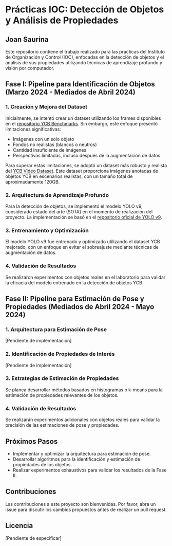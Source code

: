 # Prácticas IOC: Detección de Objetos y Análisis de Propiedades
## Joan Saurina

Este repositorio contiene el trabajo realizado para las prácticas del Instituto de Organización y Control (IOC), enfocadas en la detección de objetos y el análisis de sus propiedades utilizando técnicas de aprendizaje profundo y visión por computador.

## Fase I: Pipeline para Identificación de Objetos (Marzo 2024 - Mediados de Abril 2024)

### 1. Creación y Mejora del Dataset

Inicialmente, se intentó crear un dataset utilizando los frames disponibles en el [repositorio YCB Benchmarks](http://ycb-benchmarks.s3-website-us-east-1.amazonaws.com/). Sin embargo, este enfoque presentó limitaciones significativas:

- Imágenes con un solo objeto
- Fondos no realistas (blancos o neutros)
- Cantidad insuficiente de imágenes
- Perspectivas limitadas, incluso después de la augmentación de datos

Para superar estas limitaciones, se adoptó un dataset más robusto y realista del [YCB Video Dataset](https://chengke.name/ycb-video-dataset-download-mirror/). Este dataset proporciona imágenes anotadas de objetos YCB en escenarios realistas, con un tamaño total de aproximadamente 120GB.

### 2. Arquitectura de Aprendizaje Profundo

Para la detección de objetos, se implementó el modelo YOLO v9, considerado estado del arte (SOTA) en el momento de realización del proyecto. La implementación se basó en el [repositorio oficial de YOLO v9](https://github.com/WongKinYiu/yolov9).

### 3. Entrenamiento y Optimización

El modelo YOLO v9 fue entrenado y optimizado utilizando el dataset YCB mejorado, con un enfoque en evitar el sobreajuste mediante técnicas de augmentación de datos.

### 4. Validación de Resultados

Se realizaron experimentos con objetos reales en el laboratorio para validar la eficacia del modelo entrenado en la detección de objetos YCB.

## Fase II: Pipeline para Estimación de Pose y Propiedades (Mediados de Abril 2024 - Mayo 2024)

### 1. Arquitectura para Estimación de Pose

[Pendiente de implementación]

### 2. Identificación de Propiedades de Interés

[Pendiente de implementación]

### 3. Estrategias de Estimación de Propiedades

Se planea desarrollar métodos basados en histogramas o k-means para la estimación de propiedades relevantes de los objetos.

### 4. Validación de Resultados

Se realizarán experimentos adicionales con objetos reales para validar la precisión de las estimaciones de pose y propiedades.

## Próximos Pasos

- Implementar y optimizar la arquitectura para estimación de pose.
- Desarrollar algoritmos para la identificación y estimación de propiedades de los objetos.
- Realizar experimentos exhaustivos para validar los resultados de la Fase II.

## Contribuciones

Las contribuciones a este proyecto son bienvenidas. Por favor, abra un issue para discutir los cambios propuestos antes de realizar un pull request.

## Licencia

[Pendiente de especificar]

